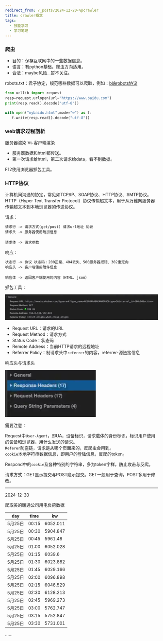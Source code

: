 ```yaml
---
redirect_from: /_posts/2024-12-20-%pcrawler
title: crawler概念
tags:
  - 技能学习
  - 学习笔记
---
```

### 爬虫

- 目的：保存互联网中的一些数据信息。
- 语言：有python基础，爬虫方向适用。
- 合法：maybe风险...暂不关注。

robots.txt：君子协定，规范哪些数据可以爬取，例如：[b站robots协议](https://www.bilibili.com/robots.txt)

```python
from urllib import request
resp=request.urlopen(url="https://www.baidu.com")
print(resp.read().decode("utf-8"))
```

```python
with open("mybaidu.html",mode="w") as f:
   f.write(resp.read().decode("utf-8"))
```

### web请求过程剖析

服务器渲染 Vs 客户端渲染

- 服务器数据和html都传送。
- 第一次请求给html，第二次请求给data，看不到数据。

F12使用浏览器抓包工具。

### HTTP协议

计算机间沟通的协定，常见如TCP/IP、SOAP协议、HTTP协议、SMTP协议。HTTP（Hyper Text Transfer Protocol）协议传输超文本，用于从万维网服务器传输超文本到本地浏览器的传送协议。

请求：

```md
请求行 -> 请求方式(get/post) 请求url地址 协议
请求头 -> 服务器使用附加信息

请求体 -> 请求参数
```

响应：

```md
状态行 -> 协议 状态码：200正常、404丢失、500服务器报错、302重定向
响应头 -> 客户端使用附件信息

响应体 -> 返回客户端使用的内容（HTML、json）
```

抓包工具：

![image-20241220172746825](https://raw.githubusercontent.com/DOFlamda/ImgHost/refs/heads/main/image/crawler1.png)

- Request URL：请求的URL
- Request Method：请求方式
- Status Code：状态码
- Remote Address：当前HTTP请求的远程地址
- Referrer Policy：制请求头中`referrer`的内容，referrer-源链接信息

响应头与请求头

![image-20241221122521022](https://raw.githubusercontent.com/DOFlamda/ImgHost/refs/heads/main/image/crawler2.png)

需要注意：

Request中`User-Agent`，即UA，设备标识，请求载体的身份标识，标识用户使用的设备和浏览器，用什么发送的请求。<br>`Referer`防盗链，请求是从哪个页面来的，反爬虫会用到。<br>`cookie`本地字符串数据信息，即用户的登陆信息，反爬的token。

Respond中的`cookie`及各种特别的字符串，多为token字样，防止攻击与反爬。

请求方式：GET显示提交与POST隐示提交。GET一般用于查询，POST多用于修改。



------

2024-12-30

爬取美的暖通公司用电负荷数据

| day     | time  | kw       |
| ------- | ----- | -------- |
| 5月25日 | 00:15 | 6052.011 |
| 5月25日 | 00:30 | 5904.847 |
| 5月25日 | 00:45 | 5961.48  |
| 5月25日 | 01:00 | 6052.028 |
| 5月25日 | 01:15 | 6039.6   |
| 5月25日 | 01:30 | 6023.882 |
| 5月25日 | 01:45 | 6029.166 |
| 5月25日 | 02:00 | 6096.898 |
| 5月25日 | 02:15 | 6046.529 |
| 5月25日 | 02:30 | 6128.213 |
| 5月25日 | 02:45 | 5969.273 |
| 5月25日 | 03:00 | 5762.747 |
| 5月25日 | 03:15 | 5752.847 |
| 5月25日 | 03:30 | 5731.001 |

......